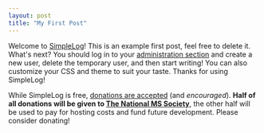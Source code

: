 ```yaml
---
layout: post
title: "My First Post"
---
```

Welcome to <a href="http://simplelog.net" title="SimpleLog">SimpleLog</a>! This is an example first post, feel free to delete it. What's next? You should log in to your <a href="/admin" title="Admin section">administration section</a> and create a new user, delete the temporary user, and then start writing! You can also customize your CSS and theme to suit your taste. Thanks for using SimpleLog!</p><p>While SimpleLog is free, <a href="http://simplelog.net/donate" title="Donate">donations are accepted</a> (and <i>encouraged</i>). <b>Half of all donations will be given to <a href="http://nationalmssociety.org" title="The National MS Society">The National MS Society</a></b>, the other half will be used to pay for hosting costs and fund future development. Please consider donating!